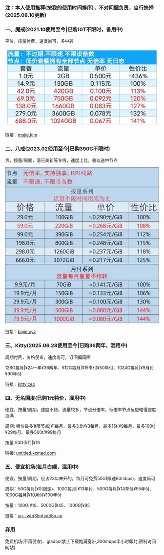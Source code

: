 ### 注：本人使用推荐(按我的使用时间排序)，不对问题负责，自行抉择(2025.08.10更新)

### 一、魔戒(2021.10使用至今|已购10T不限时，备用中)
平价，按量付费，速度尚可，多中转

![](./img/mojie.webp)

链接：[mojie.kim](https://mojie.kim/register?aff=zBuQHqPk)

### 二、八戒(2023.02使用至今|已购390G不限时)
贵，按量/周期，港日美新等专线，速度上佳，貌似送中节点

![](./img/bajie.webp)

链接：[bajie.xyz](https://bajie.xyz/#/register?code=WIzk3Sw0)

### 三、Kitty(2025.06.28使用至今|已购36两年，混用中)
周期付费，价格便宜，速度尚可，订阅偏简陋

128G每月|¥24一年¥36两年、512G每月|¥15季付¥50年付、1024G每月|¥9月付¥90年付

链接：[kitty.ceo](https://kitty.ceo/#/register?code=MARAkheO)

### 四、无名国度(已购1元特价，混用中)
便宜，按量/周期，速度不错，流量较多，节点分倍率，低倍率节点反应略慢速度拉满

周期: 特价最多1t限节点|¥1每月、最多3.6t/¥3每月、最多15t|¥9每月、最多100t|¥29每月、最多500t/¥99每月

按量 50G(5T)|¥19

链接: [untitled.xxmad.com](https://untitled.xxmad.com/auth/register?code=SWFecLiq)

### 五、便宜机场(每月白嫖，混用中)

便宜，按量/周期，应该23年末开的，每月可免费50G(限速80mbps)，速度尚可

周期：50G每月|¥0(限速)、100G每月|¥13年付、500G每月|¥14季付¥55年付、1000G每月|¥10月付¥100年付

按量：100G|¥10、5000G|¥45、1000G|¥85

链接：[xn--wtq35pfyd55o.co](https://xn--wtq35pfyd55o.co/#/register?code=wsCjg20P)

### 弃用
免费机场(不再便宜)、glados(禁止下载跑满宽带,300mbps半小时即封,限制访问网站)
